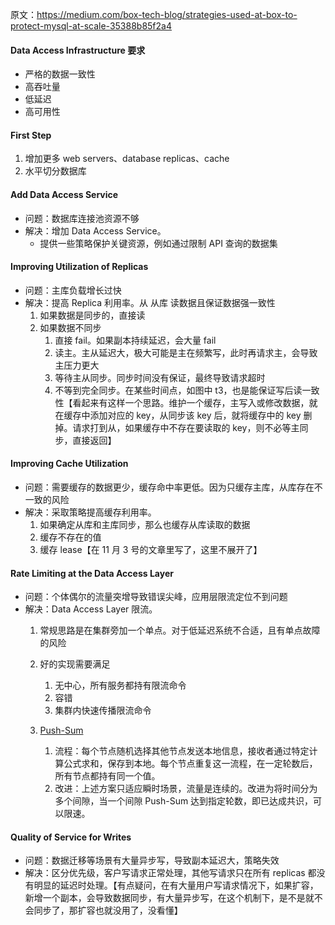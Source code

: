原文：https://medium.com/box-tech-blog/strategies-used-at-box-to-protect-mysql-at-scale-35388b85f2a4

#### Data Access Infrastructure 要求
* 严格的数据一致性
* 高吞吐量
* 低延迟
* 高可用性

#### First Step
1. 增加更多 web servers、database replicas、cache
2. 水平切分数据库

#### Add Data Access Service
* 问题：数据库连接池资源不够
* 解决：增加 Data Access Service。
    * 提供一些策略保护关键资源，例如通过限制 API 查询的数据集

#### Improving Utilization of Replicas
* 问题：主库负载增长过快
* 解决：提高 Replica 利用率。从 从库 读数据且保证数据强一致性
    1. 如果数据是同步的，直接读
    2. 如果数据不同步
        1) 直接 fail。如果副本持续延迟，会大量 fail
        2) 读主。主从延迟大，极大可能是主在频繁写，此时再请求主，会导致主压力更大
        3) 等待主从同步。同步时间没有保证，最终导致请求超时
        4) 不等到完全同步。在某些时间点，如图中 t3，也是能保证写后读一致性【看起来有这样一个思路。维护一个缓存，主写入或修改数据，就在缓存中添加对应的 key，从同步该 key 后，就将缓存中的 key 删掉。请求打到从，如果缓存中不存在要读取的 key，则不必等主同步，直接返回】

#### Improving Cache Utilization
* 问题：需要缓存的数据更少，缓存命中率更低。因为只缓存主库，从库存在不一致的风险
* 解决：采取策略提高缓存利用率。
    1. 如果确定从库和主库同步，那么也缓存从库读取的数据
    2. 缓存不存在的值
    3. 缓存 lease【在 11 月 3 号的文章里写了，这里不展开了】

#### Rate Limiting at the Data Access Layer
* 问题：个体偶尔的流量突增导致错误尖峰，应用层限流定位不到问题
* 解决：Data Access Layer 限流。
    1. 常规思路是在集群旁加一个单点。对于低延迟系统不合适，且有单点故障的风险
    2. 好的实现需要满足
        1) 无中心，所有服务都持有限流命令
        2) 容错
        3) 集群内快速传播限流命令

   3. [Push-Sum](https://www.cs.cornell.edu/johannes/papers/2003/focs2003-gossip.pdf)
        1) 流程：每个节点随机选择其他节点发送本地信息，接收者通过特定计算公式求和，保存到本地。每个节点重复这一流程，在一定轮数后，所有节点都持有同一个值。
        2) 改进：上述方案只适应瞬时场景，流量是连续的。改进为将时间分为多个间隙，当一个间隙 Push-Sum 达到指定轮数，即已达成共识，可以限速。

#### Quality of Service for Writes
* 问题：数据迁移等场景有大量异步写，导致副本延迟大，策略失效
* 解决：区分优先级，客户写请求正常处理，其他写请求只在所有 replicas 都没有明显的延迟时处理。【有点疑问，在有大量用户写请求情况下，如果扩容，新增一个副本，会导致数据同步，有大量异步写，在这个机制下，是不是就不会同步了，那扩容也就没用了，没看懂】

